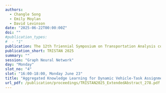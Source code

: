 ```yaml
---
authors:
  - Changle Song
  - Emily Moylan
  - David Levinson
date: "2025-06-22T00:00:00Z"
doi: ""
#publication_types:
#  - "1"
publication: The 12th Triennial Symposium on Transportation Analysis conference
publication_short: TRISTAN 2025
summary: ""
session: "Graph Neural Network"
day: "Monday"
slot_no: "4"
slot: "16:00-18:00, Monday June 23"
title: "Aggregated Knowledge Learning for Dynamic Vehicle-Task Assignment in Emergency Medical Services"
url_pdf: /publication/proceedings/TRISTAN2025_ExtendedAbstract_278.pdf
---
```

